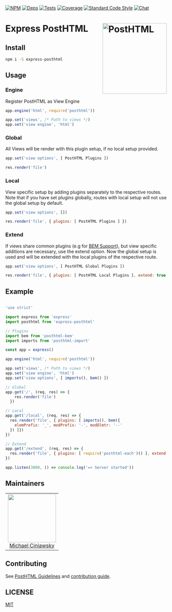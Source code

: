 [![NPM][npm]][npm-url]
[![Deps][deps]][deps-url]
[![Tests][build]][build-url]
[![Coverage][cover]][cover-url]
[![Standard Code Style][style]][style-url]
[![Chat][chat]][chat-badge]

# Express PostHTML <img width="200" height="220" align="right" title="PostHTML" src="http://posthtml.github.io/posthtml/logo.svg">

## Install

```bash
npm i -S express-posthtml
```

## Usage

### Engine

Register PostHTML as View Engine

```js
app.engine('html', require('posthtml'))

app.set('views', /* Path to views */)
app.set('view engine', 'html')
```

### Global

All Views will be render with this plugin setup, if no local setup provided.

```js
app.set('view options', [ PostHTML Plugins ])
```

```js
res.render('file')
```

### Local

View specific setup by adding plugins separately to the respective routes. Note that if you have set plugins globally, routes with local setup will not use the global setup by default.

```js
app.set('view options', [])
```

```js
res.render('file', { plugins: [ PostHTML Plugins ] })
```

### Extend

If views share common plugins (e.g for [BEM Support][bem]), but view specific additions are necessary, use the extend option. Now the global setup is used and will be extended with the local plugins of the respective route.

[bem]: https://github.com/rajdee/posthtml-bem

```js
app.set('view options', [ PostHTML Global Plugins ])
```

```js
res.render('file', { plugins: [ PostHTML Local Plugins ], extend: true })
```

## Example

```js

'use strict'

import express from 'express'
import posthtml from 'express-posthtml'

// Plugins
import bem from 'posthtml-bem'
import imports from 'posthtml-import'

const app = express()

app.engine('html', require('posthtml'))

app.set('views', /* Path to views */)
app.set('view engine', 'html')
app.set('view options', [ imports(), bem() ])

// Global
app.get('/', (req, res) => {
    res.render('file')
  })

// Local
app.get('/local', (req, res) => {
  res.render('file', { plugins: [ imports(), bem({
    elemPrefix: '_', modPrefix: '-', modDlmtr: '--'
  }) ]})
})

// Extend
app.get('/extend', (req, res) => {
  res.render('file', { plugins: [ require('posthtml-each')() ], extend: true })
})

app.listen(3000, () => console.log('=> Server started'))
```

## Maintainers

<table>
  <tbody>
   <tr>
    <td align="center">
      <img width="150 height="150"
      src="https://avatars.githubusercontent.com/u/5419992?v=3&s=150">
      <br />
      <a href="https://github.com/michael-ciniawsky">Michael Ciniawsky</a>
    </td>
   </tr>
  <tbody>
</table>

## Contributing

See [PostHTML Guidelines](https://github.com/posthtml/posthtml/tree/master/docs) and [contribution guide](CONTRIBUTING.md).

## LICENSE

[MIT](LICENSE)

[npm]: https://img.shields.io/npm/v/express-posthtml.svg
[npm-url]: https://npmjs.com/package/express-posthtml

[deps]: https://david-dm.org/posthtml/express-posthtml.svg
[deps-url]: https://david-dm.org/posthtml/express-posthtml

[style]: https://img.shields.io/badge/code%20style-standard-yellow.svg
[style-url]: http://standardjs.com/

[build]: http://img.shields.io/travis/posthtml/express-posthtml.svg
[build-url]: https://travis-ci.org/posthtml/express-posthtml

[cover]: https://coveralls.io/repos/github/posthtml/express-posthtml/badge.svg?branch=master
[cover-url]: https://coveralls.io/github/posthtml/express-posthtml?branch=master

[chat]: https://badges.gitter.im/posthtml/posthtml.svg
[chat-badge]: https://gitter.im/posthtml/posthtml?utm_source=badge&utm_medium=badge&utm_campaign=pr-badge&utm_content=badge"
